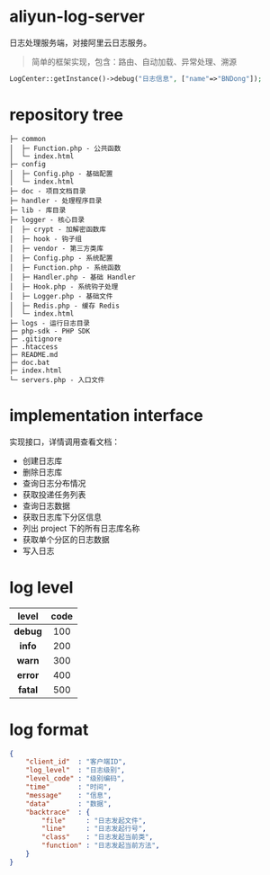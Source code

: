 # aliyun-log-server

日志处理服务端，对接阿里云日志服务。

> 简单的框架实现，包含：路由、自动加载、异常处理、溯源

```php
LogCenter::getInstance()->debug("日志信息", ["name"=>"BNDong"]);
```

# repository tree

```
├─ common
│  ├─ Function.php - 公共函数
│  └─ index.html
├─ config
│  ├─ Config.php - 基础配置
│  └─ index.html
├─ doc - 项目文档目录
├─ handler - 处理程序目录
├─ lib - 库目录
├─ logger - 核心目录
│  ├─ crypt - 加解密函数库
│  ├─ hook - 钩子组
│  ├─ vendor - 第三方类库
│  ├─ Config.php - 系统配置
│  ├─ Function.php - 系统函数
│  ├─ Handler.php - 基础 Handler
│  ├─ Hook.php - 系统钩子处理
│  ├─ Logger.php - 基础文件
│  ├─ Redis.php - 缓存 Redis
│  └─ index.html
├─ logs - 运行日志目录
├─ php-sdk - PHP SDK
├─ .gitignore
├─ .htaccess
├─ README.md
├─ doc.bat
├─ index.html
└─ servers.php - 入口文件
```

# implementation interface

实现接口，详情调用查看文档：

* 创建日志库
* 删除日志库
* 查询日志分布情况
* 获取投递任务列表
* 查询日志数据
* 获取日志库下分区信息
* 列出 project 下的所有日志库名称
* 获取单个分区的日志数据
* 写入日志

# log level

|level        |code        |
|:-----------:|:----------:|
|**debug**    |100|
|**info**     |200|
|**warn**     |300|
|**error**    |400|
|**fatal**    |500|

# log format

```json
{
    "client_id"  : "客户端ID",
    "log_level"  : "日志级别",
    "level_code" : "级别编码",
    "time"       : "时间",
    "message"    : "信息",
    "data"       : "数据",
    "backtrace"  : {
        "file"     : "日志发起文件",
        "line"     : "日志发起行号",
        "class"    : "日志发起当前类",
        "function" : "日志发起当前方法",
    }
}
```
